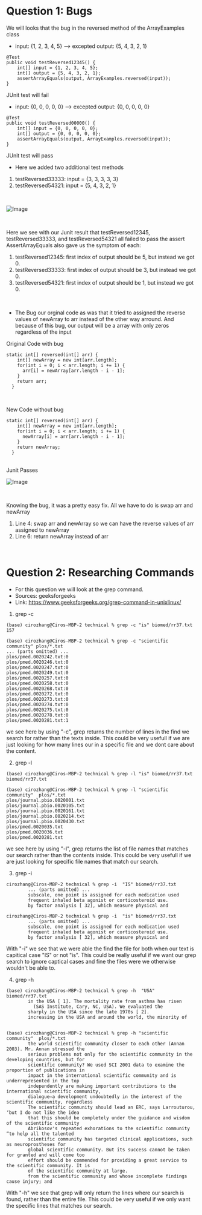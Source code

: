 # Question 1: Bugs

We will looks that the bug in the reversed method of the ArrayExamples class

* input: {1, 2, 3, 4, 5} --> excepted output: {5, 4, 3, 2, 1}
```
@Test
public void testReversed12345() {
    int[] input = {1, 2, 3, 4, 5};
    int[] output = {5, 4, 3, 2, 1};
    assertArrayEquals(output, ArrayExamples.reversed(input));
}
```
JUnit test will fail

* input: {0, 0, 0, 0, 0} --> excepted output: {0, 0, 0, 0, 0}
```
@Test
public void testReversed00000() {
    int[] input = {0, 0, 0, 0, 0};
    int[] output = {0, 0, 0, 0, 0};
    assertArrayEquals(output, ArrayExamples.reversed(input));
}
```
JUnit test will pass

* Here we added two additional test methods
1. testReversed33333: input = {3, 3, 3, 3, 3}
2. testReversed54321: input = {5, 4, 3, 2, 1}
<br>

![Image](Junit_Error.png)

<br>

Here we see with our Junit result that testReversed12345, testReversed33333, and testReversed54321 all failed to pass the assert
AssertArrayEquals also gave us the symptom of each: 
1. testReversed12345: first index of output should be 5, but instead we got 0.
2. testReversed33333: first index of output should be 3, but instead we got 0.
3. testReversed54321: first index of output should be 1, but instead we got 0.
<br>

* The Bug our orginal code as was that it tried to assigned the reverse values of newArray to arr instead of the other way arround. And because of this bug, our output will be a array with only zeros regardless of the input
  
  
Original Code with bug
```
static int[] reversed(int[] arr) {
    int[] newArray = new int[arr.length];
    for(int i = 0; i < arr.length; i += 1) {
      arr[i] = newArray[arr.length - i - 1];
    }
    return arr;
  }
```

<br>

New Code without bug
```
static int[] reversed(int[] arr) {
    int[] newArray = new int[arr.length];
    for(int i = 0; i < arr.length; i += 1) {
      newArray[i] = arr[arr.length - i - 1];
    }
    return newArray;
  }
```
<br>
Junit Passes

![Image](Junit_Pass.png)

<br>

Knowing the bug, it was a pretty easy fix. All we have to do is swap arr and newArray
1. Line 4: swap arr and newArray so we can have the reverse values of arr assigned to newArray
2. Line 6: return newArray instead of arr

<br>

# Question 2: Researching Commands

* For this question we will look at the grep command. 
* Sources: geeksforgeeks
* Link: https://www.geeksforgeeks.org/grep-command-in-unixlinux/

1. grep -c

```
(base) cirozhang@Ciros-MBP-2 technical % grep -c "is" biomed/rr37.txt
157

(base) cirozhang@Ciros-MBP-2 technical % grep -c "scientific community" plos/*.txt
... (parts omitted) ...
plos/pmed.0020242.txt:0
plos/pmed.0020246.txt:0
plos/pmed.0020247.txt:0
plos/pmed.0020249.txt:0
plos/pmed.0020257.txt:0
plos/pmed.0020258.txt:0
plos/pmed.0020268.txt:0
plos/pmed.0020272.txt:0
plos/pmed.0020273.txt:0
plos/pmed.0020274.txt:0
plos/pmed.0020275.txt:0
plos/pmed.0020278.txt:0
plos/pmed.0020281.txt:1
```

we see here by using "-c", grep returns the number of lines in the find we search for rather than the texts inside. This could be very usefull if we are just looking for how many lines our in a specific file and we dont care about the content. 

2. grep -l

```
(base) cirozhang@Ciros-MBP-2 technical % grep -l "is" biomed/rr37.txt              
biomed/rr37.txt

(base) cirozhang@Ciros-MBP-2 technical % grep -l "scientific community"  plos/*.txt
plos/journal.pbio.0020001.txt
plos/journal.pbio.0020105.txt
plos/journal.pbio.0020161.txt
plos/journal.pbio.0020214.txt
plos/journal.pbio.0020430.txt
plos/pmed.0020035.txt
plos/pmed.0020036.txt
plos/pmed.0020281.txt
```
we see here by using "-l", grep returns the list of file names that matches our search rather than the contents inside. This could be very usefull if we are just looking for specific file names that match our search. 



3. grep -i

```
cirozhang@Ciros-MBP-2 technical % grep -i  "IS" biomed/rr37.txt
        ... (parts omitted) ...
        subscale, one point is assigned for each medication used
        frequent inhaled beta agonist or corticosteroid use.
        by factor analysis [ 32], which measure physical and

cirozhang@Ciros-MBP-2 technical % grep -i  "is" biomed/rr37.txt
        ... (parts omitted) ...
        subscale, one point is assigned for each medication used
        frequent inhaled beta agonist or corticosteroid use.
        by factor analysis [ 32], which measure physical and
```

With "-i" we see that we were able the find the file for both when our text is capitical case "IS" or not "is". This could be really useful if we want our grep search to ignore captical cases and fine the files were we otherwise wouldn't be able to. 

4. grep -h

```
(base) cirozhang@Ciros-MBP-2 technical % grep -h  "USA" biomed/rr37.txt
        in the USA [ 1]. The mortality rate from asthma has risen
          (SAS Institute, Cary, NC, USA). We evaluated the
        sharply in the USA since the late 1970s [ 2].
        increasing in the USA and around the world, the minority of


(base) cirozhang@Ciros-MBP-2 technical % grep -h "scientific community"  plos/*.txt 
        the world scientific community closer to each other (Annan 2003). Mr. Annan stressed the
        serious problems not only for the scientific community in the developing countries, but for
        scientific community? We used SCI 2001 data to examine the proportion of publications in
        impact in the international scientific community and is underrepresented in the top
        independently are making important contributions to the international scientific community,
        dialogue—a development undoubtedly in the interest of the scientific community, regardless
        The scientific community should lead an ERC, says Larrouturou, ‘but I do not like the idea
        that this should be completely under the guidance and wisdom of the scientific community
        Abrikosov's repeated exhorations to the scientific community “to help all the talented
        scientific community has targeted clinical applications, such as neuroprostheses for
        global scientific community. But its success cannot be taken for granted and will come too
        effort should be commended for providing a great service to the scientific community. It is
        of the scientific community at large.
        from the scientific community and whose incomplete findings cause injury; and
```

With "-h" we see that grep will only return the lines where our search is found, rather than the entire file. This could be very useful if we only want the specific lines that matches our search. 


    
